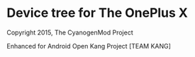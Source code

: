 # Device tree for The OnePlus X

Copyright 2015, The CyanogenMod Project

Enhanced for Android Open Kang Project [TEAM KANG]
